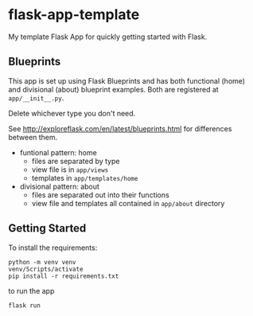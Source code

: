 # flask-app-template
My template Flask App for quickly getting started with Flask.

## Blueprints
This app is set up using Flask Blueprints and has both functional (home) and divisional (about) blueprint examples. 
Both are registered at `app/__init__.py`. 

Delete whichever type you don't need.

See http://exploreflask.com/en/latest/blueprints.html for differences between them.
* funtional pattern: home 
  * files are separated by type
  * view file is in `app/views` 
  * templates in `app/templates/home`
* divisional pattern: about
  * files are separated out into their functions
  * view file and templates all contained in `app/about` directory

## Getting Started
To install the requirements:
```
python -m venv venv
venv/Scripts/activate
pip install -r requirements.txt
```
to run the app
```
flask run
```
